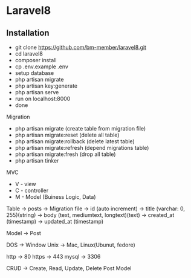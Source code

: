 # Laravel8

## Installation

-   git clone https://github.com/bm-member/laravel8.git
-   cd laravel8
-   composer install
-   cp .env.example .env
-   setup database
-   php artisan migrate
-   php artisan key:generate
-   php artisan serve
-   run on localhost:8000
-   done

Migration

-   php artisan migrate (create table from migration file)
-   php artisan migrate:reset (delete all table)
-   php artisan migrate:rollback (delete latest table)
-   php artisan migrate:refresh (depend migrations table)
-   php artisan migrate:fresh (drop all table)
-   php artisan tinker

MVC

-   V - view
-   C - controller
-   M - Model (Buiness Logic, Data)

Table -> posts -> Migration file
-> id (auto increment)
-> title (varchar: 0, 255)(string)
-> body (text, mediumtext, longtext)(text)
-> created_at (timestamp)
-> updated_at (timestamp)

Model -> Post

DOS -> Window
Unix -> Mac, Linux(Ubunut, fedore)

http -> 80
https -> 443
mysql -> 3306

CRUD -> Create, Read, Update, Delete
Post Model
